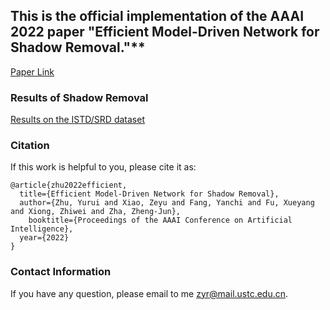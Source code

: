 ## This is the official implementation of the AAAI 2022 paper "Efficient Model-Driven Network for Shadow Removal."**
[Paper Link](https://www.aaai.org/AAAI22Papers/AAAI-196.ZhuY.pdf)

### Results of Shadow Removal
[Results on the ISTD/SRD dataset]()




### Citation
If this work is helpful to you, please cite it as:
```
@article{zhu2022efficient,
  title={Efficient Model-Driven Network for Shadow Removal},
  author={Zhu, Yurui and Xiao, Zeyu and Fang, Yanchi and Fu, Xueyang and Xiong, Zhiwei and Zha, Zheng-Jun},
    booktitle={Proceedings of the AAAI Conference on Artificial Intelligence},
  year={2022}
}
```
### Contact Information
If you have any question, please email to me [zyr@mail.ustc.edu.cn](zyr@mail.ustc.edu.cn).
